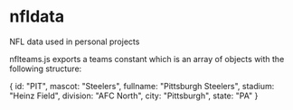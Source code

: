 # nfldata
NFL data used in personal projects


nflteams.js exports a teams constant which is an array of objects with the following structure:


{
  id: "PIT",
  mascot: "Steelers",
  fullname: "Pittsburgh Steelers",
  stadium: "Heinz Field",
  division: "AFC North",
  city: "Pittsburgh",
  state: "PA"
 }


